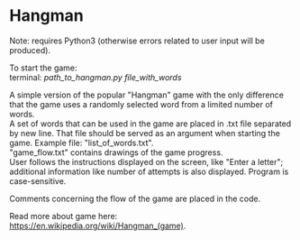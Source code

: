 # Hangman

Note: requires Python3 (otherwise errors related to user input will be produced).

To start the game:<br />
terminal:    *path_to_hangman.py file_with_words*

A simple version of the popular "Hangman" game with the only difference that the game uses a randomly selected word from a limited number of words.<br /> 
A set of words that can be used in the game are placed in .txt file separated by new line. That file should be served as an argument when starting the game. Example file: "list_of_words.txt". <br />
"game_flow.txt" contains drawings of the game progress. <br />
User follows the instructions displayed on the screen, like "Enter a letter"; additional information like number of attempts is also displayed. Program is case-sensitive.<br />

Comments concerning the flow of the game are placed in the code.

Read more about game here: https://en.wikipedia.org/wiki/Hangman_(game).
